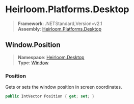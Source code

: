 # Heirloom.Platforms.Desktop

> **Framework**: .NETStandard,Version=v2.1  
> **Assembly**: [Heirloom.Platforms.Desktop][0]  

## Window.Position

> **Namespace**: [Heirloom.Desktop][0]  
> **Type**: [Window][1]  

### Position

Gets or sets the window position in screen coordinates.

```cs
public IntVector Position { get; set; }
```

[0]: ../../../Heirloom.Platforms.Desktop.md
[1]: ../Window.md
